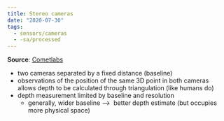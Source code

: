 ```yaml
---
title: Stereo cameras
date: "2020-07-30"
tags:
  - sensors/cameras
  - -sa/processed
---
```


**Source**: [Cometlabs](cometlabs.md)

*   two cameras separated by a fixed distance (baseline)
*   observations of the position of the same 3D point in both cameras allows depth to be calculated through triangulation (like humans do)
*   depth measurement limited by baseline and resolution
    *   generally, wider baseline -->  better depth estimate (but occupies more physical space)

